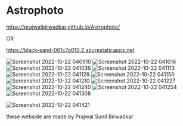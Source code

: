 # Astrophoto

https://prajwalbirwadkar.github.io/Astrophoto/ 

OR

https://black-sand-061c7a010.2.azurestaticapps.net


![Screenshot 2022-10-22 040910](https://user-images.githubusercontent.com/92249528/197299458-1790c028-7682-42a5-a8c9-ec2f65e29f2b.png)
![Screenshot 2022-10-22 041016](https://user-images.githubusercontent.com/92249528/197299473-794d49ec-fb2f-42a0-a666-b39f9860d56f.png)
![Screenshot 2022-10-22 041036](https://user-images.githubusercontent.com/92249528/197299484-425cd359-c8c9-416c-967e-d1c7ed2e4a22.png)
![Screenshot 2022-10-22 041113](https://user-images.githubusercontent.com/92249528/197299502-4a5ecaa9-1d96-4a29-bb60-5a38dae7cebc.png)
![Screenshot 2022-10-22 041129](https://user-images.githubusercontent.com/92249528/197299515-2e3a5e5d-9951-47ce-8194-f8f3d81e57c6.png)
![Screenshot 2022-10-22 041150](https://user-images.githubusercontent.com/92249528/197299531-5bbf6af8-7a56-4284-9aa8-d79d1d9814e4.png)
![Screenshot 2022-10-22 041210](https://user-images.githubusercontent.com/92249528/197299548-b638b252-c582-4834-9c54-a0893caa8c65.png)
![Screenshot 2022-10-22 041227](https://user-images.githubusercontent.com/92249528/197299585-bce4226f-7aee-4104-9ac1-448abe43805e.png)
![Screenshot 2022-10-22 041240](https://user-images.githubusercontent.com/92249528/197299601-5b85ff38-9592-4440-ad1f-7a858cc5a88d.png)
![Screenshot 2022-10-22 041254](https://user-images.githubusercontent.com/92249528/197299612-c5183071-481d-44df-9dba-7f13d805424b.png)
![Screenshot 2022-10-22 041308](https://user-images.githubusercontent.com/92249528/197299633-113cd109-fa47-443d-a7c5-beeb11983f87.png)


![Screenshot 2022-10-22 041421](https://user-images.githubusercontent.com/92249528/197299643-64410e15-84eb-4d76-a5c4-e70975e510df.png)




these webside are made by Prajwal Sunil Birwadkar 
